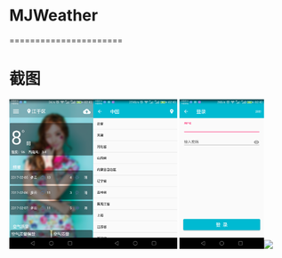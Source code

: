 # MJWeather
======================
# 截图
<img src="screenshot/main.png" width="30%"><img src="screenshot/citylist.png" width="30%">
<img src="screenshot/login.png" width="30%"><img src="screenshot/signin.png" width="30%">
